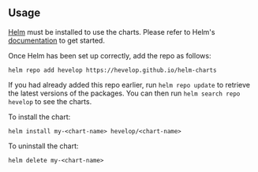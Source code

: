 ## Usage

[Helm](https://helm.sh) must be installed to use the charts.  Please refer to
Helm's [documentation](https://helm.sh/docs) to get started.

Once Helm has been set up correctly, add the repo as follows:

    helm repo add hevelop https://hevelop.github.io/helm-charts

If you had already added this repo earlier, run `helm repo update` to retrieve
the latest versions of the packages.  You can then run `helm search repo
hevelop` to see the charts.

To install the <chart-name> chart:

    helm install my-<chart-name> hevelop/<chart-name>

To uninstall the chart:

    helm delete my-<chart-name>
